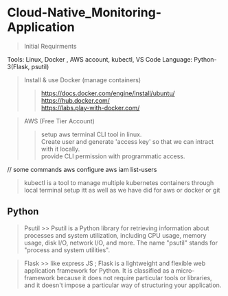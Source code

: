 # Cloud-Native_Monitoring-Application

> Initial Requirments

Tools: Linux, Docker , AWS account, kubectl, VS Code
Language: Python-3(Flask, psutil)

> Install & use Docker (manage containers)    
>> https://docs.docker.com/engine/install/ubuntu/     
>> https://hub.docker.com/    
>> https://labs.play-with-docker.com/    

> AWS (Free Tier Account)
>> setup aws terminal CLI tool in linux.    
>> Create user and generate 'access key' so that we can intract with it locally.       
>> provide CLI permission with programmatic access.   

// some commands
aws configure 
aws iam list-users

> kubectl is a tool to manage multiple kubernetes containers through local terminal
setup itt as well as we have did for aws or docker or git

## Python
> Psutil >> Psutil is a Python library for retrieving information about processes and system utilization, including CPU usage, memory usage, disk I/O, network I/O, and more. The name "psutil" stands for "process and system utilities".

> Flask >> like express JS ; Flask is a lightweight and flexible web application framework for Python. It is classified as a micro-framework because it does not require particular tools or libraries, and it doesn't impose a particular way of structuring your application.

